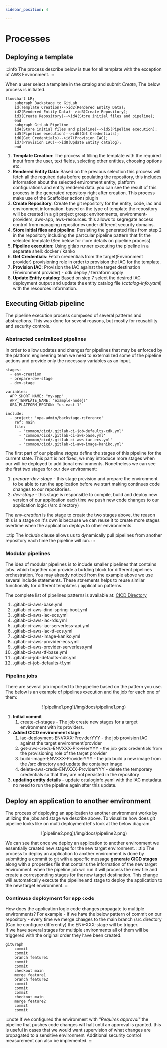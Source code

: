 ```yaml
---
sidebar_position: 4

---
```


# Processes

## Deploying a template
:::info
The process describe below is true for all template with the exception of AWS Environment.
:::

When a user select a template in the catalog and submit *Create*, The below process is initiated.
```mermaid
flowchart LR;
    subgraph Backstage to GitLab
    id(Template Creation)-->id2(Rendered Entity Data);
    id2(Rendered Entity Data)-->id3(Create Repository);
    id3(Create Repository)-->id4(Store initial files and pipeline);
    end
    subgraph GitLab Pipeline
    id4(Store initial files and pipeline)-->id5(Pipeline execution);
    id5(Pipeline execution)-->id6(Get Credentials);
    id6(Get Credentials)-->id7(Provision IAC);
    id7(Provision IAC)-->id8(Update Entity catalog);
    end
```

1. **Template Creation**: The process of filling the template with the required input from the user, text fields, selecting other entities, choosing options etc. 
2. **Rendered Entity Data**: Based on the previous selection this process will fetch all the required data before populating the repository, this includes information about the selected environment entity, platform configurations and entity rendered data. you can see the result of this process in the generated repository right after creation. This process make use of the Scaffolder actions plugin
3. **Create Repository**: Create the git repository for the entity, code, iac and environment information. based on the type of template the repository will be created in a git project group: environments, environment-providers, aws-app, aws-resources. this allows to segregate access control from managing repositories under different security domains.
4. **Store initial files and pipeline**: Persisting the generated files from step 2 in the repository including the particular pipeline pattern that fit the selected template (See below for more details on pipeline process).
5. **Pipeline execution**: Using gitlab runner executing the pipeline in a separate shell: docker / kanko
6. **Get Credentials**: Fetch credentials from the target(Environment provider) provisioning role in order to provision the IAC for the template.
7. **Provision IAC**: Provision the IAC against the target destination (Environment provider) - cdk deploy / terraform apply
8. **Update Entity catalog**: Based on step 7 select the desired IAC deployment output and update the entity catalog file (*catalog-info.yaml*) with the resources information.

## Executing Gitlab pipeline
The pipeline execution process composed of several patterns and abstractions. This was done for several reasons, but mostly for reusability and security controls.

### Abstracted centralized pipelines
In order to allow updates and changes for pipelines that may be enforced by the platform engineering team we need to externalized some of the pipeline actions and provide only the necessary variables as an input.
```pipeline title=".gitlab-ci.yml"
stages:
  - env-creation
  - prepare-dev-stage
  - dev-stage

variables:
  APP_SHORT_NAME: "my-app"
  APP_TEMPLATE_NAME: "example-nodejs"
  OPA_PLATFORM_REGION: "us-east-1"

include:
  - project: 'opa-admin/backstage-reference'
    ref: main 
    file:
      - 'common/cicd/.gitlab-ci-job-defaults-cdk.yml'
      - 'common/cicd/.gitlab-ci-aws-base.yml'
      - 'common/cicd/.gitlab-ci-aws-iac-ecs.yml'
      - 'common/cicd/.gitlab-ci-aws-image-kaniko.yml'
```
The first part of our pipeline *stages* define the stages of this pipeline for the current state. This part is not fixed, we may introduce more stages when our will be deployed to additional environments. Nonetheless we can see the first two stages for our dev environment:
1. *prepare-dev-stage* - this stage provision and prepare the environment to be able to run the application before we start making continues code changes to our repositories.
2. *dev-stage* - this stage is responsible to compile, build and deploy new version of our application each time we push new code changes to our application logic (/src directory)

The *env-creation* is the stage to create the two stages above, the reason this is a stage on it's own is because we can reuse it to create more stages overtime when the application deploys to other environments. 

:::tip
The *include* clause allows us to dynamically pull pipelines from another repository each time the pipeline will run.
:::

### Modular pipelines
The idea of modular pipelines is to include smaller pipelines that contains jobs. which together can provide a  building block for different pipelines orchestration. You may already noticed from the example above we use several include statements. These statements helps to reuse similar functionally for different templates / application patterns. 

The complete list of pipelines patterns is available at: [CICD Directory](https://github.com/awslabs/app-development-for-backstage-io-on-aws/tree/main/backstage-reference/common/cicd)

1. .gitlab-ci-aws-base.yml
2. .gitlab-ci-aws-dind-spring-boot.yml
3. .gitlab-ci-aws-iac-ecs.yml
4. .gitlab-ci-aws-iac-rds.yml
5. .gitlab-ci-aws-iac-serverless-api.yml
6. .gitlab-ci-aws-iac-tf-ecs.yml
7. .gitlab-ci-aws-image-kaniko.yml
8. .gitlab-ci-aws-provider-ecs.yml
9. .gitlab-ci-aws-provider-serverless.yml
10. .gitlab-ci-aws-tf-base.yml
11. .gitlab-ci-job-defaults-cdk.yml
12. .gitlab-ci-job-defaults-tf.yml

### Pipeline jobs

There are several job imported to the pipeline based on the pattern you use. The below is an example of pipelines execution and the job for each one of them:
<p align="center">
![pipeline1.png](/img/docs/pipeline1.png)
</p>

1. **Initial commit**
   1. create-ci-stages - The job create new stages for a target environment with its providers.
2. **Added CICD environment stage**
   1. iac-deployment-ENVXXX-ProviderYYY - the job provision IAC against the target environment/provider
   2. get-aws-creds-ENVXXX-ProviderYYY - the job gets credentials from the provisioning role of the target provider 
   3. build-image-ENVXXX-ProviderYYY - the job build a new image from the /src directory and update the container image
   4. delete-aws-creds-ENVXXX-ProviderYYY - delete the temporary credentials so that they are not persisted in the repository
3. **updating entity details** - update cataloginfo.yaml with the IAC metadata. no need to run the pipeline again after this update.

## Deploy an application to another environment
The process of deploying an application to another environment works by utilizing the jobs and stage we describe above. To visualize how does git pipeline looks like on multi deployment let's look at the below diagram.

<p align="center">
![pipeline2.png](/img/docs/pipeline2.png)
</p>

We can see that once we deploy an application to another environment we essentially created new stages for the new target environment.
:::tip
The process to deploy an application to another environment is done by submitting a commit to git with a specific message **generate CICD stages** along with a properties file that contains the information of the new target environment. when the pipeline job will run it will process the new file and create a corresponding stages for the new target destination. This change will automatically execute the pipeline and stage to deploy the application to the new target environment.
:::

### Continues deployment for app code
How does the application logic code changes propagate to multiple environments?
For example - if we have the below pattern of commit on our repository - every time we merge changes to the main branch /src directory (Can be configure differently) the ENV-XXX-stage will be trigger. 
<br/>
If we have several stages for multiple environments all of them will be triggered with the original order they have been created.

```mermaid
gitGraph
    commit
    commit
    branch feature1
    commit
    commit
    checkout main
    merge feature1
    branch feature2
    commit
    commit
    commit
    checkout main
    merge feature2
    commit
    commit
```

:::note
If we configured the environment with *"Requires approval"* the pipeline that pushes code changes will halt until an approval is granted. this is useful in cases that we would want supervision of what changes are propagated to a sensitive environment. Additional security control measurement can also be implemented.
:::

